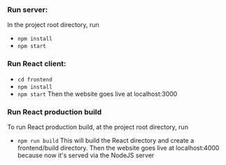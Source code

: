### Run server: 
In the project root directory, run
- `npm install`
- `npm start`

### Run React client: 
- `cd frontend`
- `npm install`
- `npm start`
Then the website goes live at localhost:3000

### Run React production build
To run React production build, at the project root directory, run
- `npm run build`
This will build the React directory and create a frontend/build directory. Then the website goes live at localhost:4000 because now it's served via the NodeJS server
